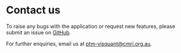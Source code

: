 # Contact us

To raise any bugs with the application or request new features, please submit an issue on [GitHub](https://github.com/ChildrensMedicalResearchInstitute/ptm-visquant).

For further enquiries, email us at [ptm-visquant@cmri.org.au](mailto:ptm-visquant@cmri.org.au).

